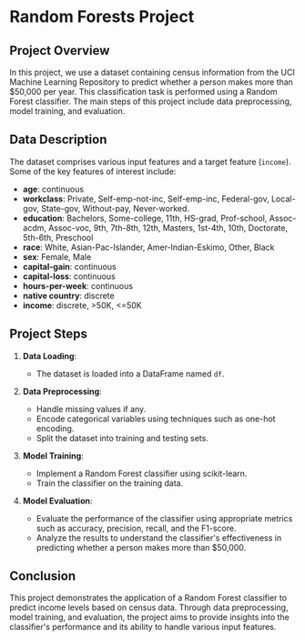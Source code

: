 # Random Forests Project

## Project Overview

In this project, we use a dataset containing census information from the UCI Machine Learning Repository to predict whether a person makes more than $50,000 per year. This classification task is performed using a Random Forest classifier. The main steps of this project include data preprocessing, model training, and evaluation.

## Data Description

The dataset comprises various input features and a target feature (`income`). Some of the key features of interest include:

- **age**: continuous
- **workclass**: Private, Self-emp-not-inc, Self-emp-inc, Federal-gov, Local-gov, State-gov, Without-pay, Never-worked.
- **education**: Bachelors, Some-college, 11th, HS-grad, Prof-school, Assoc-acdm, Assoc-voc, 9th, 7th-8th, 12th, Masters, 1st-4th, 10th, Doctorate, 5th-6th, Preschool
- **race**: White, Asian-Pac-Islander, Amer-Indian-Eskimo, Other, Black
- **sex**: Female, Male
- **capital-gain**: continuous
- **capital-loss**: continuous
- **hours-per-week**: continuous
- **native country**: discrete
- **income**: discrete, >50K, <=50K

## Project Steps

1. **Data Loading**:
   - The dataset is loaded into a DataFrame named `df`.

2. **Data Preprocessing**:
   - Handle missing values if any.
   - Encode categorical variables using techniques such as one-hot encoding.
   - Split the dataset into training and testing sets.

3. **Model Training**:
   - Implement a Random Forest classifier using scikit-learn.
   - Train the classifier on the training data.

4. **Model Evaluation**:
   - Evaluate the performance of the classifier using appropriate metrics such as accuracy, precision, recall, and the F1-score.
   - Analyze the results to understand the classifier's effectiveness in predicting whether a person makes more than $50,000.

## Conclusion

This project demonstrates the application of a Random Forest classifier to predict income levels based on census data. Through data preprocessing, model training, and evaluation, the project aims to provide insights into the classifier's performance and its ability to handle various input features.

